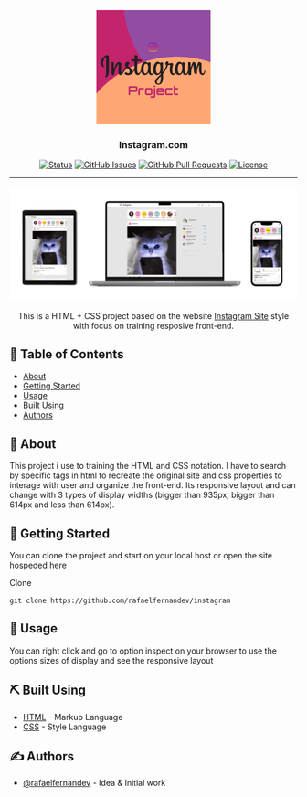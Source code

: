 <p align="center">
  <a href="https://rafaelfernandev.github.io/instagram/">
 <img width=200px height=200px src="./redme.png" alt="Project logo"></a>
</p>

<h3 align="center">Instagram.com</h3>

<div align="center">

[![Status](https://img.shields.io/badge/status-closed-red.svg)]()
[![GitHub Issues](https://img.shields.io/github/issues/rafaelfernandev/globo.com.svg)](https://github.com//rafaelfernandev/globo.com/issues)
[![GitHub Pull Requests](https://img.shields.io/github/issues-pr/kylelobo/The-Documentation-Compendium.svg)](https://github.com/rafaelfernandev/globo.com/pulls)
[![License](https://img.shields.io/badge/license-MIT-blue.svg)](/LICENSE)

</div>

---

<img src="./readme-responsive.png">

<p align="center"> This is a HTML + CSS project based on the website <a href="https://www.instagram.com/">Instagram Site</a> style with focus on training resposive front-end.
</p>

## 📝 Table of Contents

- [About](#about)
- [Getting Started](#getting_started)
- [Usage](#usage)
- [Built Using](#built_using)
- [Authors](#authors)

## 🧐 About <a name = "about"></a>

This project i use to training the HTML and CSS notation. I have to search by specific tags in html to recreate the original site and css properties to interage with user and organize the front-end. Its responsive layout and can change with 3 types of display widths (bigger than 935px, bigger than 614px and less than 614px).

## 🏁 Getting Started <a name = "getting_started"></a>

You can clone the project and start on your local host or open the site hospeded <a href="https://rafaelfernandev.github.io/instagram/">here</a>

Clone

 ```
 git clone https://github.com/rafaelfernandev/instagram
 ```

## 🎈 Usage <a name="usage"></a>
You can right click and go to option inspect on your browser to use the options sizes of display and see the responsive layout

## ⛏️ Built Using <a name = "built_using"></a>

- [HTML](https://developer.mozilla.org/pt-BR/docs/Web/HTML) - Markup Language
- [CSS](https://developer.mozilla.org/pt-BR/docs/Web/CSS) - Style Language

## ✍️ Authors <a name = "authors"></a>

- [@rafaelfernandev](https://github.com/rafaelfernandev) - Idea & Initial work